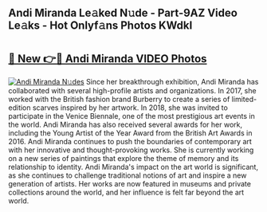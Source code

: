 ## Andi Miranda Le𝚊ked N𝚞de - Part-9AZ Video Le𝚊ks - Hot Onlyf𝚊ns Photos KWdkI

# <h2><a href="http://ac32813.deff.icu/?id=Andi+Miranda">🔗 New 👉🔴 Andi Miranda VIDEO Photos</a></h2>

[![Andi Miranda N𝚞des](https://i.imgur.com/rIISA9y.gif)](http://ac32813.deff.icu/?id=Andi+Miranda)
Since her breakthrough exhibition, Andi Miranda has collaborated with several high-profile artists and organizations. In 2017, she worked with the British fashion brand Burberry to create a series of limited-edition scarves inspired by her artwork. In 2018, she was invited to participate in the Venice Biennale, one of the most prestigious art events in the world. Andi Miranda has also received several awards for her work, including the Young Artist of the Year Award from the British Art Awards in 2016. Andi Miranda continues to push the boundaries of contemporary art with her innovative and thought-provoking works. She is currently working on a new series of paintings that explore the theme of memory and its relationship to identity. Andi Miranda's impact on the art world is significant, as she continues to challenge traditional notions of art and inspire a new generation of artists. Her works are now featured in museums and private collections around the world, and her influence is felt far beyond the art world.
